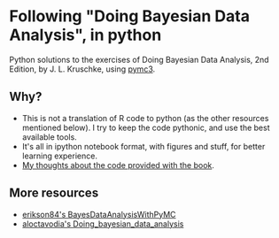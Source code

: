 # Following "Doing Bayesian Data Analysis", in python

Python solutions to the exercises of Doing Bayesian Data Analysis, 2nd Edition, by J. L. Kruschke, using [pymc3](https://github.com/pymc-devs/pymc3).

## Why?

- This is not a translation of R code to python (as the other resources mentioned below). I try to keep the code pythonic, and use the best available tools.
- It's all in ipython notebook format, with figures and stuff, for better learning experience.
- [My thoughts about the code provided with the book](http://blog.tomgurion.me/writing-a-programming-book-dont-compose-an-utility-library.html).

## More resources

- [erikson84's BayesDataAnalysisWithPyMC](https://github.com/erikson84/BayesDataAnalysisWithPyMC)
- [aloctavodia's Doing_bayesian_data_analysis](https://github.com/aloctavodia/Doing_bayesian_data_analysis)
